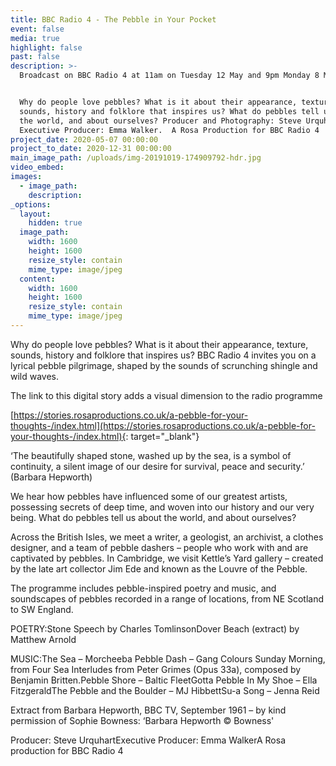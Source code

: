 ```yaml
---
title: BBC Radio 4 - The Pebble in Your Pocket
event: false
media: true
highlight: false
past: false
description: >-
  Broadcast on BBC Radio 4 at 11am on Tuesday 12 May and 9pm Monday 8 May 2020.


  Why do people love pebbles? What is it about their appearance, texture,
  sounds, history and folklore that inspires us? What do pebbles tell us about
  the world, and about ourselves? Producer and Photography: Steve Urquhart. 
  Executive Producer: Emma Walker.  A Rosa Production for BBC Radio 4
project_date: 2020-05-07 00:00:00
project_to_date: 2020-12-31 00:00:00
main_image_path: /uploads/img-20191019-174909792-hdr.jpg
video_embed:
images:
  - image_path:
    description:
_options:
  layout:
    hidden: true
  image_path:
    width: 1600
    height: 1600
    resize_style: contain
    mime_type: image/jpeg
  content:
    width: 1600
    height: 1600
    resize_style: contain
    mime_type: image/jpeg
---
```


Why do people love pebbles? What is it about their appearance, texture, sounds, history and folklore that inspires us? BBC Radio 4 invites you on a lyrical pebble pilgrimage, shaped by the sounds of scrunching shingle and wild waves.

The link to this digital story adds a visual dimension to the radio programme

[https://stories.rosaproductions.co.uk/a-pebble-for-your-thoughts-/index.html](https://stories.rosaproductions.co.uk/a-pebble-for-your-thoughts-/index.html){: target="_blank"}

‘The beautifully shaped stone, washed up by the sea, is a symbol of continuity, a silent image of our desire for survival, peace and security.’ (Barbara Hepworth)

We hear how pebbles have influenced some of our greatest artists, possessing secrets of deep time, and woven into our history and our very being. What do pebbles tell us about the world, and about ourselves?

Across the British Isles, we meet a writer, a geologist, an archivist, a clothes designer, and a team of pebble dashers – people who work with and are captivated by pebbles. In Cambridge, we visit Kettle’s Yard gallery – created by the late art collector Jim Ede and known as the Louvre of the Pebble.

The programme includes pebble-inspired poetry and music, and soundscapes of pebbles recorded in a range of locations, from NE Scotland to SW England.

POETRY:Stone Speech by Charles TomlinsonDover Beach (extract) by Matthew Arnold

MUSIC:The Sea – Morcheeba Pebble Dash – Gang Colours Sunday Morning, from Four Sea Interludes from Peter Grimes (Opus 33a), composed by Benjamin Britten.Pebble Shore – Baltic FleetGotta Pebble In My Shoe – Ella FitzgeraldThe Pebble and the Boulder – MJ HibbettSu-a Song – Jenna Reid

Extract from Barbara Hepworth, BBC TV, September 1961 – by kind permission of Sophie Bowness: ‘Barbara Hepworth &copy; Bowness'

Producer: Steve UrquhartExecutive Producer: Emma WalkerA Rosa production for BBC Radio 4

&nbsp;

&nbsp;
